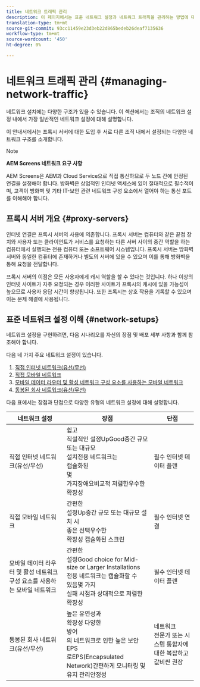 ```yaml
---
title: 네트워크 트래픽 관리
description: 이 페이지에서는 표준 네트워크 설정과 네트워크 트래픽을 관리하는 방법에 대해 설명합니다.
translation-type: tm+mt
source-git-commit: 93cc11459e23d3eb22d865bedeb26deaf7135636
workflow-type: tm+mt
source-wordcount: '450'
ht-degree: 0%

---
```



# 네트워크 트래픽 관리 {#managing-network-traffic}

네트워크 설치에는 다양한 구조가 있을 수 있습니다. 이 섹션에서는 조직의 네트워크 설정 내에서 가장 일반적인 네트워크 설정에 대해 설명합니다.

이 안내서에서는 프록시 서버에 대한 도입 후 서로 다른 조직 내에서 설정되는 다양한 네트워크 구조를 소개합니다.

>[!NOTE]
>
>**AEM Screens 네트워크 요구 사항**
>
>AEM Screens은 AEM과 Cloud Service으로 직접 통신하므로 두 노드 간에 안정된 연결을 설정해야 합니다. 방화벽은 상업적인 인터넷 액세스에 있어 절대적으로 필수적이며, 고객이 방화벽 및 기타 IT-보안 관련 네트워크 구성 요소에서 열어야 하는 통신 포트를 이해해야 합니다.

## 프록시 서버 개요 {#proxy-servers}

인터넷 연결은 프록시 서버의 사용에 의존합니다. 프록시 서버는 컴퓨터와 같은 끝점 장치와 사용자 또는 클라이언트가 서비스를 요청하는 다른 서버 사이의 중간 역할을 하는 컴퓨터에서 실행되는 전용 컴퓨터 또는 소프트웨어 시스템입니다. 프록시 서버는 방화벽 서버와 동일한 컴퓨터에 존재하거나 별도의 서버에 있을 수 있으며 이를 통해 방화벽을 통해 요청을 전달합니다.

프록시 서버의 이점은 모든 사용자에게 캐시 역할을 할 수 있다는 것입니다. 하나 이상의 인터넷 사이트가 자주 요청되는 경우 이러한 사이트가 프록시의 캐시에 있을 가능성이 높으므로 사용자 응답 시간이 향상됩니다. 또한 프록시는 상호 작용을 기록할 수 있으며 이는 문제 해결에 사용됩니다.

## 표준 네트워크 설정 이해 {#network-setups}

네트워크 설정을 구현하려면, 다음 시나리오를 자신의 장점 및 배포 세부 사항과 함께 참조해야 합니다.

다음 네 가지 주요 네트워크 설정이 있습니다.

1. [직접 인터넷 네트워크(유선/무선)](/help/using/direct-internet-network.md)
1. [직접 모바일 네트워크](/help/using/mobile-network.md)
1. [모바일 데이터 라우터 및 활성 네트워크 구성 요소를 사용하는 모바일 네트워크](/help/using/mobile-network-router.md)
1. [동봉된 회사 네트워크(유선/무선)](/help/using/enclosed-corporate-network.md)

다음 표에서는 장점과 단점으로 다양한 유형의 네트워크 설정에 대해 설명합니다.

| 네트워크 설정 | 장점 | 단점 |
|--- |--- |--- |
| 직접 인터넷 네트워크(유선/무선) | 쉽고<br>직설적인 설정UpGood중간 규모 또는 대규모<br>설치전용 네트워크는<br>캡슐화된<br>몇<br>가지장애요비교적 저렴한우수한 확장성 | 필수 인터넷 데이터 플랜 |
| 직접 모바일 네트워크 | 간편한<br>설정Up중간 규모 또는 대규모 설치 시<br>좋은 선택우수한<br>확장성 캡슐화된 스크린 | 필수 인터넷 연결 |
| 모바일 데이터 라우터 및 활성 네트워크 구성 요소를 사용하는 모바일 네트워크 | 간편한<br>설정Good choice for Mid-size or Larger Installations<br>전용 네트워크는 캡슐화할 수<br>있음몇 가지<br>실패 시점과 상대적으로 저렴한<br>확장성 | 필수 인터넷 데이터 플랜 |
| 동봉된 회사 네트워크(유선/무선) | 높은 유연성과<br>확장성 다양한<br>방어<br>의 네트워크로 인한 높은 보안EPS<br>로EPS(Encapsulated Network)간편하게 모니터링 및유지 관리안정성 | 네트워크<br>전문가 또는 시스템 통합자에 대한 복잡하고 값비싼 권장 |
